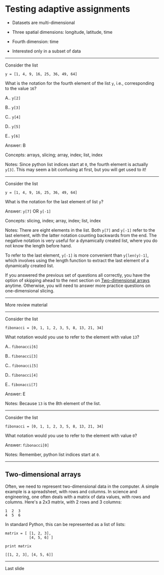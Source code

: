 <!--slidoc-defaults --pace=2 --features=assessment --due_date=2016-05-29T01:01 -->
# Testing adaptive assignments

- Datasets are multi-dimensional

 - Three spatial dimensions: longitude, latitude, time

 - Fourth dimension: time

- Interested only in a subset of data

<script>
var TestScripts = {};
// basic: Answer all questions correctly
// NOTE: Skip-ahead only works for tryCount > 0
TestScripts.basic = [
  ['-ready'],
  ['+loginPrompt', 0, 500, 'login'],
  ['+lateTokenDialog', 0, 0, 'lateToken', ['none']],
  ['initSession', 0, 0, 'reset'],
  ['initSlideView', 2, 500, 'choice', ['B']],
  ['answerTally', 3, 500, 'input', ['y[-1]']],
  ['+answerSkip', 5, 500, 'choice', ['E']],         // For pace=2
  ['+answerTally', 5, 500, 'choice', ['E']],        // For pace=1 
  ['+answerSkip', 6, 500, 'input', ['fibonacci[0]']],
  ['+answerTally', 6, 500, 'input', ['fibonacci[0]']],
  ['+answerSkip', 7, 0, 'next'],
  ['+answerTally', 7, 0, 'next'],
  ['nextEvent', 8, 0, 'wait'],
  ['endPaced', 0, 0, 'end']
  ];
// expert: Skip after first two questions
TestScripts.expert = [
  ['-ready'],
  ['+loginPrompt', 0, 500, 'login'],
  ['+lateTokenDialog', 0, 0, 'lateToken', ['none']],
  ['initSession', 0, 0, 'reset'],
  ['initSlideView', 2, 500, 'choice', ['B']],
  ['answerTally', 3, 500, 'input', ['y[-1]']],
  ['answerTally', 7, 0, 'next'],
  ['nextEvent', 8, 0, 'wait'],
  ['endPaced', 0, 0, 'end']
  ];
// novice: Answer first question incorrectly and then all other questions correctly
TestScripts.novice = [
  ['-ready'],
  ['+loginPrompt', 0, 500, 'login'],
  ['+lateTokenDialog', 0, 0, 'lateToken', ['none']],
  ['initSession', 0, 0, 'reset'],
  ['initSlideView', 2, 500, 'choice', ['D']],
  ['answerTally', 3, 500, 'input', ['y[-1]']],
  ['answerTally', 4, 500, 'next'],
  ['nextEvent', 5, 500, 'choice', ['E']],
  ['answerTally', 6, 500, 'input', ['fibonacci[0]']],
  ['answerTally', 7, 0, 'next'],
  ['nextEvent', 8, 0, 'wait'],
  ['endPaced', 0, 0, 'end']
  ];
Slidoc.enableTesting(Slidoc.getParameter('testscript')||'', TestScripts);
</script>

---

Consider the list

    y = [1, 4, 9, 16, 25, 36, 49, 64]

What is the notation for the fourth element of the list `y`, i.e.,
corresponding to the value `16`?

A.. `y[2]`

B.. `y[3]`

C.. `y[4]`

D.. `y[5]`

E.. `y[6]`


Answer: B

Concepts: arrays, slicing; array, index; list, index

Notes: Since python list indices start at `0`, the fourth element is
actually `y[3]`. This may seem a bit confusing at first, but you will
get used to it!



---

Consider the list

    y = [1, 4, 9, 16, 25, 36, 49, 64]

What is the notation for the last element of list `y`?

Answer: `y[7]` OR `y[-1]`

Concepts: slicing, index; array, index; list, index 

Notes: There are eight elements in the list. Both `y[7]` and `y[-1]`
refer to the last element, with the latter notation counting backwards
from the end. The negative notation is very useful for a dynamically
created list, where you do not know the length before hand.

To refer to the last element, `y[-1]` is  more convenient than
`y[len(y)-1]`, which involves using the length function to extract the last
element of a dynamically created list.

If you answered the previous set of questions all correctly, you
have the option of skipping ahead to the next section on
[Two-dimensional arrays](#) anytime. Otherwise, you will need to answer
more practice questions on one-dimensional slicing.

---

More review material

---

Consider the list

    fibonacci = [0, 1, 1, 2, 3, 5, 8, 13, 21, 34]

What notation would you use to refer to the element with value `13`?

A.. `fibonacci[6]`

B.. `fibonacci[3]`

C.. `fibonacci[5]`

D.. `fibonacci[4]`

E.. `fibonacci[7]`

Answer: E

Notes: Because `13` is the 8th element of the list.

---

Consider the list

    fibonacci = [0, 1, 1, 2, 3, 5, 8, 13, 21, 34]

What notation would you use to refer to the element with value `0`?

Answer: `fibonacci[0]`

Notes: Remember, python list indices start at `0`.


---

## Two-dimensional arrays

Often, we need to represent two-dimensional data in the computer. A
simple example is a spreadsheet, with rows and columns. In science and
engineering, one often deals with a matrix of data values, with rows
and columns. Here's a 2x3 matrix, with 2 rows and 3 columns:

    1  2  3
    4  5  6

In standard Python, this can be represented as a list of lists:

```
matrix = [ [1, 2, 3],
           [4, 5, 6] ]

print matrix
```

```nb_output
[[1, 2, 3], [4, 5, 6]]
```

---

Last slide

